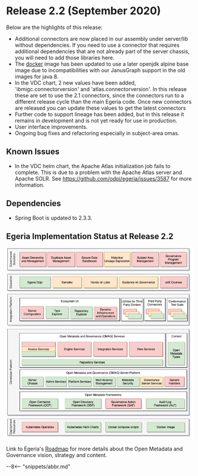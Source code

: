 <!-- SPDX-License-Identifier: CC-BY-4.0 -->
<!-- Copyright Contributors to the Egeria project. -->

# Release 2.2 (September 2020)

Below are the highlights of this release:

 * Additional connectors are now placed in our assembly under server/lib without dependencies. If you need to use a connector that requires additional dependencies that are not already part of the server chassis, you will need to add those libraries here.
 * The [docker](https://hub.docker.com/repository/docker/odpi/egeria/tags?page=1&name=2.2) image has been updated to use a later openjdk alpine base image due to incompatibilities with our JanusGraph support in the old images for java 8.
 * In the VDC chart, 2 new values have been added, 'ibmigc.connectorversion' and 'atlas.connectorversion'. In this release these are set to use the 2.1 connectors, since the connectors run to a different release cycle than the main Egeria code. Once new connectors are released you can update these values to get the latest connectors 
 * Further code to support lineage has been added, but in this release it remains in development and is not yet ready for use in production.
 * User interface improvements.
 * Ongoing bug fixes and refactoring especially in subject-area omas.

## Known Issues
 * In the VDC helm chart, the Apache Atlas initialization job fails to complete. This is due to a problem with the Apache Atlas server and Apache SOLR. See https://github.com/odpi/egeria/issues/3587 for more information.

## Dependencies
 * Spring Boot is updated to 2.3.3.
 
## Egeria Implementation Status at Release 2.2
 
 ![Egeria Implementation Status](functional-organization-showing-implementation-status-for-2.2.png)
 
 Link to Egeria's [Roadmap](/release-notes/roadmap/) for more details about the
 Open Metadata and Governance vision, strategy and content.

--8<-- "snippets/abbr.md"
